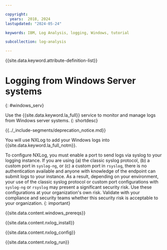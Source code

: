 ```yaml
---

copyright:
  years:  2018, 2024
lastupdated: "2024-05-24"

keywords: IBM, Log Analysis, logging, Windows, tutorial

subcollection: log-analysis

---
```


{{site.data.keyword.attribute-definition-list}}


# Logging from Windows Server systems
{: #windows_serv}

Use the {{site.data.keyword.la_full}} service to monitor and manage logs from Windows server systems.
{: shortdesc}

<!-- common deprecation notice -->
{{../_include-segments/deprecation_notice.md}}

You will use NXLog to add your Windows logs into {{site.data.keyword.la_full_notm}}.

To configure NXLog, you must enable a port to send logs via syslog to your logging instance. If you are using (a) the classic syslog protocol, (b) a custom port in `syslog-ng`, or (c) a custom port in `rsyslog`, there is no authentication available and anyone with knowledge of the endpoint can submit logs to your instance. As a result, depending on your environment, your use of the classic syslog protocol or custom port configurations with `syslog-ng` or `rsyslog` may present a significant security risk.  Use these configurations at your organization's own risk.  Validate with your compliance and security teams whether this security risk is acceptable to your organization.
{: important}

{{site.data.content.windows_prereqs}}

{{site.data.content.nxlog_install}}

{{site.data.content.nxlog_config}}

{{site.data.content.nxlog_run}}
